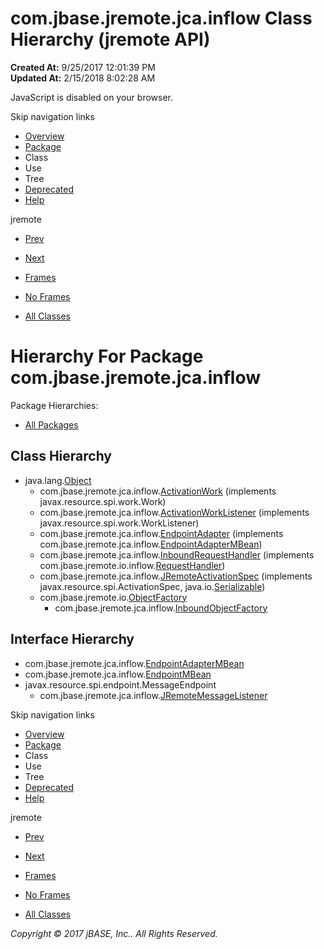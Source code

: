 # com.jbase.jremote.jca.inflow Class Hierarchy (jremote   API)

**Created At:** 9/25/2017 12:01:39 PM  
**Updated At:** 2/15/2018 8:02:28 AM  

<!--<br>    try {<br>        if (location.href.indexOf('is-external=true') == -1) {<br>            parent.document.title="com.jbase.jremote.jca.inflow Class Hierarchy (jremote   API)";<br>        }<br>    }<br>    catch(err) {<br>    }<br>//-->
JavaScript is disabled on your browser.

Skip navigation links

- [Overview](../../../../../overview-summary.html)
- [Package](/39262-inflow/com_jbase_jremote_jca_inflow_package-summary)
- Class
- Use
- Tree
- [Deprecated](../../../../../deprecated-list.html)
- [Help](../../../../../help-doc.html)


jremote <br>

- [Prev](/39259-cci/com_jbase_jremote_jca_cci_package-tree)
- [Next](/39264-protocol/com_jbase_jremote_jca_inflow_protocol_package-tree)


- [Frames](../../../../../index.html?com/jbase/jremote/jca/inflow//39262-inflow/com_jbase_jremote_jca_inflow_package-tree)
- [No Frames](/39262-inflow/com_jbase_jremote_jca_inflow_package-tree)


- [All Classes](../../../../../allclasses-noframe.html)


<!--<br>  allClassesLink = document.getElementById("allclasses\_navbar\_top");<br>  if(window==top) {<br>    allClassesLink.style.display = "block";<br>  }<br>  else {<br>    allClassesLink.style.display = "none";<br>  }<br>  //-->

# Hierarchy For Package com.jbase.jremote.jca.inflow
Package Hierarchies:
- [All Packages](../../../../../overview-tree.html)

## Class Hierarchy

- java.lang.[Object](http://java.sun.com/j2se/1.5.0/docs/api/java/lang/Object.html?is-external=true "class or interface in java.lang")
    - com.jbase.jremote.jca.inflow.[ActivationWork](/39262-inflow/com_jbase_jremote_jca_inflow_ActivationWork "class in com.jbase.jremote.jca.inflow") (implements javax.resource.spi.work.Work)
    - com.jbase.jremote.jca.inflow.[ActivationWorkListener](/39262-inflow/com_jbase_jremote_jca_inflow_ActivationWorkListener "class in com.jbase.jremote.jca.inflow") (implements javax.resource.spi.work.WorkListener)
    - com.jbase.jremote.jca.inflow.[EndpointAdapter](/39262-inflow/com_jbase_jremote_jca_inflow_EndpointAdapter "class in com.jbase.jremote.jca.inflow") (implements com.jbase.jremote.jca.inflow.[EndpointAdapterMBean](/39262-inflow/com_jbase_jremote_jca_inflow_EndpointAdapterMBean "interface in com.jbase.jremote.jca.inflow"))
    - com.jbase.jremote.jca.inflow.[InboundRequestHandler](/39262-inflow/com_jbase_jremote_jca_inflow_InboundRequestHandler "class in com.jbase.jremote.jca.inflow") (implements com.jbase.jremote.io.inflow.[RequestHandler](/39256-inflow/com_jbase_jremote_io_inflow_RequestHandler "interface in com.jbase.jremote.io.inflow"))
    - com.jbase.jremote.jca.inflow.[JRemoteActivationSpec](/39262-inflow/com_jbase_jremote_jca_inflow_JRemoteActivationSpec "class in com.jbase.jremote.jca.inflow") (implements javax.resource.spi.ActivationSpec, java.io.[Serializable](http://java.sun.com/j2se/1.5.0/docs/api/java/io/Serializable.html?is-external=true "class or interface in java.io"))
    - com.jbase.jremote.io.[ObjectFactory](/39250-io/com_jbase_jremote_io_objectfactory "class in com.jbase.jremote.io")
        - com.jbase.jremote.jca.inflow.[InboundObjectFactory](/39262-inflow/com_jbase_jremote_jca_inflow_InboundObjectFactory "class in com.jbase.jremote.jca.inflow")


## Interface Hierarchy

- com.jbase.jremote.jca.inflow.[EndpointAdapterMBean](/39262-inflow/com_jbase_jremote_jca_inflow_EndpointAdapterMBean "interface in com.jbase.jremote.jca.inflow")
- com.jbase.jremote.jca.inflow.[EndpointMBean](/39262-inflow/com_jbase_jremote_jca_inflow_EndpointMBean "interface in com.jbase.jremote.jca.inflow")
- javax.resource.spi.endpoint.MessageEndpoint
    - com.jbase.jremote.jca.inflow.[JRemoteMessageListener](/39262-inflow/com_jbase_jremote_jca_inflow_JRemoteMessageListener "interface in com.jbase.jremote.jca.inflow")

Skip navigation links

- [Overview](../../../../../overview-summary.html)
- [Package](/39262-inflow/com_jbase_jremote_jca_inflow_package-summary)
- Class
- Use
- Tree
- [Deprecated](../../../../../deprecated-list.html)
- [Help](../../../../../help-doc.html)


jremote <br>

- [Prev](/39259-cci/com_jbase_jremote_jca_cci_package-tree)
- [Next](/39264-protocol/com_jbase_jremote_jca_inflow_protocol_package-tree)


- [Frames](../../../../../index.html?com/jbase/jremote/jca/inflow//39262-inflow/com_jbase_jremote_jca_inflow_package-tree)
- [No Frames](/39262-inflow/com_jbase_jremote_jca_inflow_package-tree)


- [All Classes](../../../../../allclasses-noframe.html)


<!--<br>  allClassesLink = document.getElementById("allclasses\_navbar\_bottom");<br>  if(window==top) {<br>    allClassesLink.style.display = "block";<br>  }<br>  else {<br>    allClassesLink.style.display = "none";<br>  }<br>  //-->

*Copyright © 2017 jBASE, Inc.. All Rights Reserved.*
